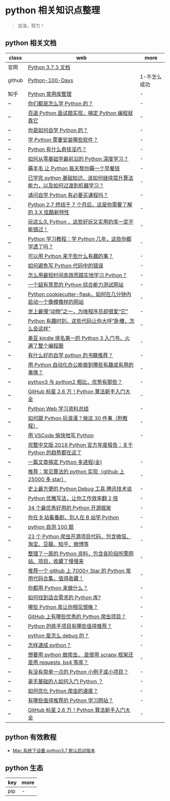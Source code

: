 # python 相关知识点整理

> 加油，努力！

## python 相关文档

| class  | web                                                                                                                  | more         |
| ------ | -------------------------------------------------------------------------------------------------------------------- | ------------ |
| 官网   | [Python 3.7.3 文档](https://docs.python.org/zh-cn/3/)                                                                |
| github | [Python-100-Days](https://github.com/jackfrued/Python-100-Days)                                                      | 1-不怎么成功 |
| 知乎   | [Python 常用库整理](https://zhuanlan.zhihu.com/p/21563130)                                                           | -            |
| ~      | [你们都是怎么学 Python 的？](https://www.zhihu.com/question/55493026)                                                | -            |
| ~      | [百道 Python 面试题实现，搞定 Python 编程就靠它](https://zhuanlan.zhihu.com/p/62144304)                              | -            |
| ~      | [你是如何自学 Python 的？](https://www.zhihu.com/question/20702054)                                                  | -            |
| ~      | [学 Python 需要安装哪些软件？](https://www.zhihu.com/question/289779838)                                             | -            |
| ~      | [Python 有什么奇技淫巧？](https://www.zhihu.com/question/27376156)                                                   | -            |
| ~      | [如何从零基础学最前沿的 Python 深度学习？](https://zhuanlan.zhihu.com/p/55760780)                                    | -            |
| ~      | [薅羊毛,让 Python 每天帮你薅一个早餐钱](https://zhuanlan.zhihu.com/p/57349184)                                       | -            |
| ~      | [已学完 python 基础知识，该如何继续提升算法能力，以及如何过渡到机器学习？](https://www.zhihu.com/question/322335739) | -            |
| ~      | [请问自学 Python 有必要买课程吗？](https://www.zhihu.com/question/318258554)                                         | -            |
| ~      | [Python 2.7 终结于 7 个月后，这是你需要了解的 3.X 炫酷新特性](https://zhuanlan.zhihu.com/p/66279117)                 | -            |
| ~      | [玩这么久 Python ，这些好玩又实用的库一定不能错过！](https://zhuanlan.zhihu.com/p/52768198)                          | -            |
| ~      | [Python 学习教程：学 Python 几年，这些你都学透了吗？](https://zhuanlan.zhihu.com/p/67643246)                         | -            |
| ~      | [可以用 Python 来干些什么有趣的事？](https://www.zhihu.com/question/31282157)                                        | -            |
| ~      | [如何避免写 Python 代码中的错误](https://zhuanlan.zhihu.com/p/50046487)                                              | -            |
| ~      | [怎么用最短时间高效而踏实地学习 Python？](https://www.zhihu.com/question/28530832)                                   | -            |
| ~      | [一个超有意思的 Python 综合能力测试网站](https://zhuanlan.zhihu.com/p/66143983)                                      | -            |
| ~      | [Python cookiecutter-flask，如何在几分钟内启动一个像模像样的网站](https://zhuanlan.zhihu.com/p/46764192)             | -            |
| ~      | [世上最慢“动物”之一，为啥程序员却很爱“它”](https://zhuanlan.zhihu.com/p/56710806)                                    | -            |
| ~      | [Python 有趣时刻，这些代码让你大呼"卧槽，怎么会这样"](https://zhuanlan.zhihu.com/p/40184557)                         | -            |
| ~      | [美亚 kindle 排名第一的 Python 3 入门书，火遍了整个编程圈](https://zhuanlan.zhihu.com/p/53133184)                    | -            |
| ~      | [有什么好的自学 python 的书籍推荐？](https://www.zhihu.com/question/314024044)                                       | -            |
| ~      | [用 Python 自动化办公能做到哪些有趣或有用的事情？](https://www.zhihu.com/question/313671299)                         | -            |
| ~      | [python3 与 python2 相比，优势有那些？](https://www.zhihu.com/question/307766382)                                    | -            |
| ~      | [GitHub 标星 2.6 万！Python 算法新手入门大全](https://zhuanlan.zhihu.com/p/63953679)                                 | -            |
| ~      | [Python Web 学习资料总结](https://zhuanlan.zhihu.com/p/59195127)                                                     | -            |
| ~      | [如何跟 Python 玩浪漫？做这 30 件事（附教程）](https://zhuanlan.zhihu.com/p/65587592)                                | -            |
| ~      | [用 VSCode 愉快地写 Python](https://zhuanlan.zhihu.com/p/66157046)                                                   | -            |
| ~      | [完整中文版,2018 Python 官方年度报告：关于 Python 的趋势都在这了](https://zhuanlan.zhihu.com/p/56637910)             |
| ~      | [一篇文章搞定 Python 多进程(全)](https://zhuanlan.zhihu.com/p/64702600)                                              | -            |
| ~      | [推荐：常见算法的 python 实现（github 上 25000 多 star）](https://zhuanlan.zhihu.com/p/63754427)                     | -            |
| ~      | [史上最方便的 Python Debug 工具,腾讯技术说](https://zhuanlan.zhihu.com/p/65750184)                                   | -            |
| ~      | [Python 优雅写法，让你工作效率翻 2 倍](https://zhuanlan.zhihu.com/p/66488546)                                        | -            |
| ~      | [34 个最优秀好用的 Python 开源框架](https://zhuanlan.zhihu.com/p/58557451)                                           | -            |
| ~      | [你在 B 站看番剧，别人在 B 站学 Python](https://zhuanlan.zhihu.com/p/67196322)                                       | -            |
| ~      | [python 自测 100 题](https://zhuanlan.zhihu.com/p/57991045)                                                          | -            |
| ~      | [23 个 Python 爬虫开源项目代码，包含微信、淘宝、豆瓣、知乎、微博等](https://zhuanlan.zhihu.com/p/58851666)           | -            |
| ~      | [整理了一周的 Python 资料，包含各阶段所需网站、项目，收藏了慢慢来](https://zhuanlan.zhihu.com/p/58061335)            | -            |
| ~      | [推荐一个 github 上 7000+ Star 的 Python 常用代码合集，值得收藏！](https://zhuanlan.zhihu.com/p/48495077)            | -            |
| ~      | [你都用 Python 来做什么？](https://www.zhihu.com/question/20799742)                                                  | -            |
| ~      | [如何找到适合需求的 Python 库?](https://www.zhihu.com/question/26909125)                                             | -            |
| ~      | [哪些 Python 库让你相见恨晚？](https://www.zhihu.com/question/24590883)                                              | -            |
| ~      | [GitHub 上有哪些优秀的 Python 爬虫项目？](https://www.zhihu.com/question/58151047)                                   | -            |
| ~      | [Python 的练手项目有哪些值得推荐？](https://www.zhihu.com/question/29372574)                                         | -            |
| ~      | [python 是怎么 debug 的？](https://www.zhihu.com/question/62220477)                                                  | -            |
| ~      | [怎样速成 python？](https://www.zhihu.com/question/309658817)                                                        | -            |
| ~      | [想要用 python 做爬虫， 是使用 scrapy 框架还是用 requests, bs4 等库？](https://www.zhihu.com/question/32169632)      | -            |
| ~      | [有没有简单一点的 Python 小例子或小项目？](https://www.zhihu.com/question/51920544)                                  | -            |
| ~      | [毫无基础的人如何入门 Python ？](https://www.zhihu.com/question/32048560)                                            | -            |
| ~      | [如何优化 Python 爬虫的速度？](https://www.zhihu.com/question/20145091)                                              | -            |
| ~      | [有哪些值得推荐的 Python 学习网站？](https://www.zhihu.com/question/36082950)                                        | -            |
| ~      | [GitHub 标星 2.6 万！Python 算法新手入门大全](https://zhuanlan.zhihu.com/p/63953679)                                 | -            |

## python 有效教程

- [Mac 系统下设置 python3.7 默认启动版本](https://www.jianshu.com/p/c70dc84b1776)

## python 生态

| key | more |
| --- | ---- |
| pip | -    |
